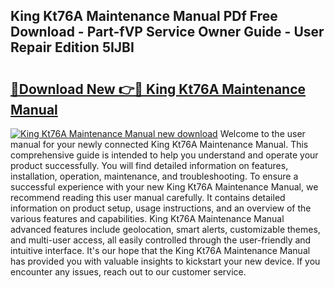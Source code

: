 ## King Kt76A Maintenance Manual PDf Free Download - Part-fVP Service Owner Guide - User Repair Edition 5IJBI

# <h2><a href="http://bc70670.oget.top/?id=King+Kt76A+Maintenance+Manual">🔗Download New 👉🔴 King Kt76A Maintenance Manual</a></h2>

[![King Kt76A Maintenance Manual new download](https://i.imgur.com/5g1atiW.png)](http://bc70670.oget.top/?id=King+Kt76A+Maintenance+Manual)
Welcome to the user manual for your newly connected King Kt76A Maintenance Manual. This comprehensive guide is intended to help you understand and operate your product successfully. You will find detailed information on features, installation, operation, maintenance, and troubleshooting. To ensure a successful experience with your new King Kt76A Maintenance Manual, we recommend reading this user manual carefully. It contains detailed information on product setup, usage instructions, and an overview of the various features and capabilities. King Kt76A Maintenance Manual advanced features include geolocation, smart alerts, customizable themes, and multi-user access, all easily controlled through the user-friendly and intuitive interface. It's our hope that the King Kt76A Maintenance Manual has provided you with valuable insights to kickstart your new device. If you encounter any issues, reach out to our customer service.

